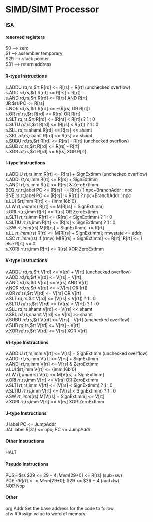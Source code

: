 # SIMD/SIMT Processor


### ISA

#### reserved registers

$0  --> zero  
$1  --> assembler temporary  
$29 --> stack pointer  
$31 --> return address  

#### R-type Instructions

s.ADDU	$rd,$rs,$rt   	R[rd] <= R[rs] + R[rt] (unchecked overflow)  
s.ADD	$rd,$rs,$rt   	R[rd] <= R[rs] + R[rt]  
s.AND   $rd,$rs,$rt   	R[rd] <= R[rs] AND R[rt]  
JR     	$rs		PC <= R[rs]   
s.NOR   $rd,$rs,$rt   	R[rd] <= ~(R[rs] OR R[rt])  
s.OR    $rd,$rs,$rt   	R[rd] <= R[rs] OR R[rt]  
s.SLT   $rd,$rs,$rt   	R[rd] <= (R[rs] < R[rt]) ? 1 : 0  
s.SLTU  $rd,$rs,$rt   	R[rd] <= (R[rs] < R[rt]) ? 1 : 0  
s.SLL   $rd,$rs,shamt 	R[rd] <= R[rs] << shamt  
s.SRL   $rd,$rs,shamt 	R[rd] <= R[rs] >> shamt  
s.SUBU 	$rd,$rs,$rt   	R[rd] <= R[rs] - R[rt] (unchecked overflow)  
s.SUB  	$rd,$rs,$rt   	R[rd] <= R[rs] - R[rt]  
s.XOR   $rd,$rs,$rt   	R[rd] <= R[rs] XOR R[rt]  

#### I-type Instructions

s.ADDIU  $rt,$rs,imm   	R[rt] <= R[rs] + SignExtImm (unchecked overflow)  
s.ADDI   $rt,$rs,imm   	R[rt] <= R[rs] + SignExtImm  
s.ANDI   $rt,$rs,imm  	R[rt] <= R[rs] & ZeroExtImm  
BEQ    	 $rs,$rt,label 	PC <= (R[rs] == R[rt]) ? npc+BranchAddr : npc  
BNE    	 $rs,$rt,label 	PC <= (R[rs] != R[rt]) ? npc+BranchAddr : npc  
s.LUI    $rt,imm       	R[rt] <= {imm,16b'0}  
s.LW     $rt,imm($rs)  	R[rt] <= M[R[rs] + SignExtImm]  
s.ORI    $rt,$rs,imm   	R[rt] <= R[rs] OR ZeroExtImm  
s.SLTI   $rt,$rs,imm   	R[rt] <= (R[rs] < SignExtImm) ? 1 : 0  
s.SLTIU  $rt,$rs,imm   	R[rt] <= (R[rs] < SignExtImm) ? 1 : 0  
s.SW     $rt,imm($rs)  	M[R[rs] + SignExtImm] <= R[rt]  
s.LL     $rt,imm($rs)  	R[rt] <= M[R[rs] + SignExtImm]; rmwstate <= addr  
s.SC     $rt,imm($rs)  	if (rmw) M[R[rs] + SignExtImm] <= R[rt], 
			   	R[rt] <= 1   
			else 
				R[rt] <= 0  
s.XORI   $rt,$rs,imm   	R[rt] <= R[rs] XOR ZeroExtImm  

#### V-type Instructions

v.ADDU		$rd,$rs,$rt   	V[rd] <= V[rs] + V[rt] (unchecked overflow)  
v.ADD    	$rd,$rs,$rt   	V[rd] <= V[rs] + V[rt]   
v.AND    	$rd,$rs,$rt   	V[rd] <= V[rs] AND V[rt]  
v.NOR    	$rd,$rs,$rt   	V[rd] <= ~(V[rs] OR [rt])  
v.OR     	$rd,$rs,$rt   	V[rd] <= V[rs] OR V[rt]  
v.SLT    	$rd,$rs,$rt   	V[rd] <= (V[rs] < V[rt]) ? 1 : 0   
v.SLTU   	$rd,$rs,$rt   	V[rd] <= (V[rs] < V[rt]) ? 1 : 0  
v.SLL    	$rd,$rs,shamt 	V[rd] <= V[rs] << shamt  
v.SRL    	$rd,$rs,shamt 	V[rd] <= V[rs] >> shamt  
v.SUBU 		$rd,$rs,$rt   	V[rd] <= V[rs] - V[rt] (unchecked overflow)  
v.SUB  		$rd,$rs,$rt   	V[rd] <= V[rs] - V[rt]  
v.XOR    	$rd,$rs,$rt   	V[rd] <= V[rs] XOR V[rt]  

#### VI-type Instructions

v.ADDIU  	$rt,$rs,imm   	V[rt] <= V[rs] + SignExtImm (unchecked overflow)  
v.ADDI   	$rt,$rs,imm   	V[rt] <= V[rs] + SignExtImm  
v.ANDI  	$rt,$rs,imm  	V[rt] <= V[rs] & ZeroExtImm  
v.LUI    	$rt,imm       	V[rt] <= {imm,16b'0}  
v.LW     	$rt,imm($rs)  	V[rt] <= M[V[rs] + SignExtImm]  
v.ORI    	$rt,$rs,imm   	V[rt] <= V[rs] OR ZeroExtImm  
v.SLTI   	$rt,$rs,imm   	V[rt] <= (V[rs] < SignExtImm) ? 1 : 0  
v.SLTIU 	$rt,$rs,imm   	V[rt] <= (V[rs] < SignExtImm) ? 1 : 0  
v.SW     	$rt,imm($rs)  	M[V[rs] + SignExtImm] <= V[rt]  
v.XORI   	$rt,$rs,imm   	V[rt] <= V[rs] XOR ZeroExtImm  

#### J-type Instructions

J      	label         PC <= JumpAddr  
JAL    	label         R[31] <= npc; PC <= JumpAddr  

#### Other Instructions

HALT  

#### Pseudo Instructions

PUSH  	$rs          $29 <= $29 - 4; Mem[$29+0] <= R[rs] (sub+sw)  
POP   	$rt          R[rt] <= Mem[$29+0]; $29 <= $29 + 4 (add+lw)  
NOP                  Nop  

#### Other 

org  Addr         	Set the base address for the code to follow   
cfw  #            	Assign value to word of memory  